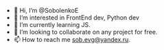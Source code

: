 - 👋 Hi, I’m @SobolenkoE
- 👀 I’m interested in FrontEnd dev, Python dev
- 🌱 I’m currently learning JS.
- 💞️ I’m looking to collaborate on any project for free.
- 📫 How to reach me sob.evg@yandex.ru.

<!---
SobolenkoE/SobolenkoE is a ✨ special ✨ repository because its `README.md` (this file) appears on your GitHub profile.
You can click the Preview link to take a look at your changes.
--->

